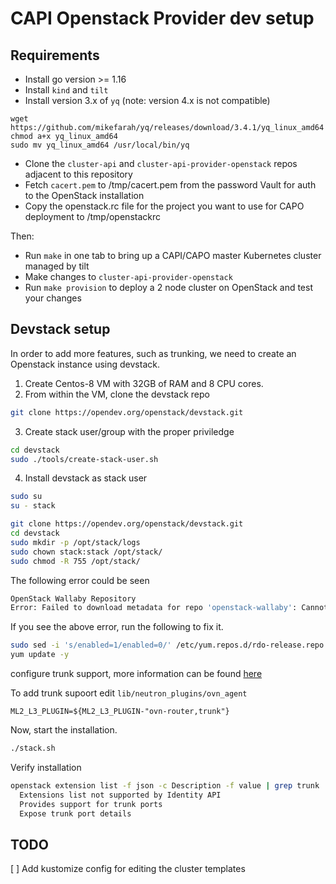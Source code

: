 # CAPI Openstack Provider dev setup

## Requirements

* Install go version >= 1.16
* Install `kind` and `tilt`
* Install version 3.x of `yq` (note: version 4.x is not compatible)

```
wget https://github.com/mikefarah/yq/releases/download/3.4.1/yq_linux_amd64
chmod a+x yq_linux_amd64
sudo mv yq_linux_amd64 /usr/local/bin/yq
```

* Clone the `cluster-api` and `cluster-api-provider-openstack` repos adjacent
  to this repository
* Fetch `cacert.pem` to /tmp/cacert.pem from the password Vault for auth to the
  OpenStack installation 
* Copy the openstack.rc file for the project you want to use for CAPO
  deployment to /tmp/openstackrc

Then:

* Run `make` in one tab to bring up a CAPI/CAPO master Kubernetes cluster
  managed by tilt
* Make changes to `cluster-api-provider-openstack`
* Run `make provision` to deploy a 2 node cluster on OpenStack and test your
  changes

## Devstack setup

In order to add more features, such as trunking, we need to create an Openstack instance using devstack.

1. Create Centos-8 VM with 32GB of RAM and 8 CPU cores.
2. From within the VM, clone the devstack repo

```bash
git clone https://opendev.org/openstack/devstack.git
```
3. Create stack user/group with the proper priviledge
```bash
cd devstack
sudo ./tools/create-stack-user.sh
```
4. Install devstack as stack user

```bash
sudo su
su - stack
```

```bash
git clone https://opendev.org/openstack/devstack.git
cd devstack
sudo mkdir -p /opt/stack/logs
sudo chown stack:stack /opt/stack/
sudo chmod -R 755 /opt/stack/
```

The following error could be seen

```bash
OpenStack Wallaby Repository
Error: Failed to download metadata for repo 'openstack-wallaby': Cannot prepare internal mirrorlist: No URLs in mirrorlist
```
If you see the above error, run the following to fix it.

```bash
sudo sed -i 's/enabled=1/enabled=0/' /etc/yum.repos.d/rdo-release.repo
yum update -y
```

configure trunk support, more information can be found [here](https://docs.openstack.org/ocata/networking-guide/config-trunking.html)

To add trunk supoort edit `lib/neutron_plugins/ovn_agent`

```
ML2_L3_PLUGIN=${ML2_L3_PLUGIN-"ovn-router,trunk"}
```

Now, start the installation.

```bash
./stack.sh
```

Verify installation

```bash
openstack extension list -f json -c Description -f value | grep trunk
  Extensions list not supported by Identity API
  Provides support for trunk ports
  Expose trunk port details
```

## TODO

[ ] Add kustomize config for editing the cluster templates
